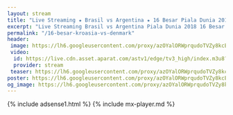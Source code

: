 ```yaml
---
layout: stream
title: "Live Streaming ★ Brasil vs Argentina ★ 16 Besar Piala Dunia 2018"
excerpt: "Live Streaming Brasil vs Argentina Piala Dunia 2018 16 Besar Babak Knock Out"
permalink: "/16-besar-kroasia-vs-denmark"
header:
 image: https://lh6.googleusercontent.com/proxy/azOYalORWprqudoTVZy8kcE81D5nSY54OtnZXbanxmzpco1fUQk_7LlizTbiNSbzHklqIgZwLjT86ewN0n67tLu5P-f2ozSjFjRTggcxsxeQCzfmo0AnKx-BR8xJrDDa-RJguqThaW0oPPYdqqIH=w340-h280-nc
 video:
  id: https://live.cdn.asset.aparat.com/astv1/edge/tv3_high/index.m3u8?wmsAuthSign=618ec5a28a2ec620ac62d63c3f7124bd
  provider: stream
 teaser: https://lh6.googleusercontent.com/proxy/azOYalORWprqudoTVZy8kcE81D5nSY54OtnZXbanxmzpco1fUQk_7LlizTbiNSbzHklqIgZwLjT86ewN0n67tLu5P-f2ozSjFjRTggcxsxeQCzfmo0AnKx-BR8xJrDDa-RJguqThaW0oPPYdqqIH=w340-h280-nc
poster: https://lh6.googleusercontent.com/proxy/azOYalORWprqudoTVZy8kcE81D5nSY54OtnZXbanxmzpco1fUQk_7LlizTbiNSbzHklqIgZwLjT86ewN0n67tLu5P-f2ozSjFjRTggcxsxeQCzfmo0AnKx-BR8xJrDDa-RJguqThaW0oPPYdqqIH=w540-480-nc
og_image: https://lh6.googleusercontent.com/proxy/azOYalORWprqudoTVZy8kcE81D5nSY54OtnZXbanxmzpco1fUQk_7LlizTbiNSbzHklqIgZwLjT86ewN0n67tLu5P-f2ozSjFjRTggcxsxeQCzfmo0AnKx-BR8xJrDDa-RJguqThaW0oPPYdqqIH=w540-480-nc
---
```

{% include adsense1.html %}
{% include mx-player.md %}
